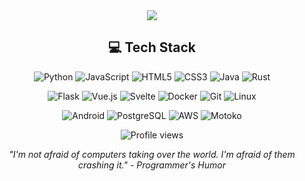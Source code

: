 

<div align="center">
  <img src="https://github-readme-streak-stats.herokuapp.com?user=canerkocak&theme=transparent&hide_border=true&fire=3B82F6&ring=3B82F6&currStreakNum=3B82F6&sideNums=3B82F6&currStreakLabel=3B82F6&sideLabels=3B82F6" />
</div>

<h2 align="center">💻 Tech Stack</h2>

<div align="center">

  ![Python](https://img.shields.io/badge/-Python-3776AB?style=flat-square&logo=python&logoColor=white)
  ![JavaScript](https://img.shields.io/badge/-JavaScript-F7DF1E?style=flat-square&logo=javascript&logoColor=black)
  ![HTML5](https://img.shields.io/badge/-HTML5-E34F26?style=flat-square&logo=html5&logoColor=white)
  ![CSS3](https://img.shields.io/badge/-CSS3-1572B6?style=flat-square&logo=css3&logoColor=white)
  ![Java](https://img.shields.io/badge/-Java-007396?style=flat-square&logo=java&logoColor=white)
  ![Rust](https://img.shields.io/badge/-Rust-000000?style=flat-square&logo=rust&logoColor=white)

  ![Flask](https://img.shields.io/badge/-Flask-000000?style=flat-square&logo=flask&logoColor=white)
  ![Vue.js](https://img.shields.io/badge/-Vue.js-4FC08D?style=flat-square&logo=vue.js&logoColor=white)
  ![Svelte](https://img.shields.io/badge/-Svelte-FF3E00?style=flat-square&logo=svelte&logoColor=white)
  ![Docker](https://img.shields.io/badge/-Docker-2496ED?style=flat-square&logo=docker&logoColor=white)
  ![Git](https://img.shields.io/badge/-Git-F05032?style=flat-square&logo=git&logoColor=white)
  ![Linux](https://img.shields.io/badge/-Linux-FCC624?style=flat-square&logo=linux&logoColor=black)

  ![Android](https://img.shields.io/badge/-Android-3DDC84?style=flat-square&logo=android&logoColor=white)
  ![PostgreSQL](https://img.shields.io/badge/-PostgreSQL-336791?style=flat-square&logo=postgresql&logoColor=white)
  ![AWS](https://img.shields.io/badge/-AWS-232F3E?style=flat-square&logo=amazon-aws&logoColor=white)
  ![Motoko](https://img.shields.io/badge/-Motoko-000000?style=flat-square&logo=dfinity&logoColor=white)

</div>

<p align="center">
  <img src="https://komarev.com/ghpvc/?username=canerkocak&style=flat-square&color=3B82F6" alt="Profile views" />
</p>

<p align="center">
  <i>"I'm not afraid of computers taking over the world. I'm afraid of them crashing it." - Programmer's Humor</i>
</p>
